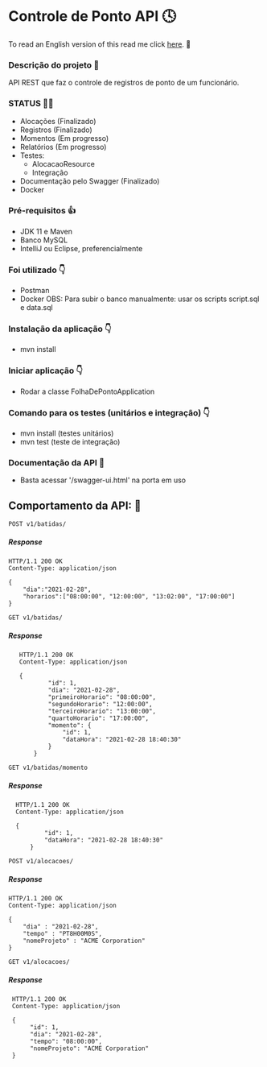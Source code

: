 # Controle de Ponto API :clock4:

To read an English version of this read me click <a href="https://github.com/leticiams/desafio-ilia/blob/master/ReadMeEnglishVersion">here</a>. :speech_balloon: 

### Descrição do projeto :seedling:

API REST que faz o controle de registros de ponto de um funcionário. 

### STATUS :technologist:

- Alocações (Finalizado)
- Registros (Finalizado)
- Momentos (Em progresso)
- Relatórios (Em progresso)
- Testes:
   - AlocacaoResource
   - Integração
- Documentação pelo Swagger (Finalizado)
- Docker 

### Pré-requisitos :thumbsup:

- JDK 11 e Maven
- Banco MySQL
- IntelliJ ou Eclipse, preferencialmente

### Foi utilizado :point_down:

- Postman
- Docker
OBS: Para subir o banco manualmente: usar os scripts script.sql e data.sql

### Instalação da aplicação :point_down:

- mvn install

### Iniciar aplicação :point_down:

- Rodar a classe FolhaDePontoApplication

### Comando para os testes (unitários e integração) :point_down:

- mvn install (testes unitários)
- mvn test (teste de integração)

### Documentação da API :speech_balloon:

- Basta acessar '/swagger-ui.html' na porta em uso


## Comportamento da API: :anger:

`POST v1/batidas/`

##### Response

    HTTP/1.1 200 OK
    Content-Type: application/json

    {
        "dia":"2021-02-28",
        "horarios":["08:00:00", "12:00:00", "13:02:00", "17:00:00"]
    }
    
    
  `GET v1/batidas/` 
     
   ##### Response
     
       HTTP/1.1 200 OK
       Content-Type: application/json
         
       {
               "id": 1,
               "dia": "2021-02-28",
               "primeiroHorario": "08:00:00",
               "segundoHorario": "12:00:00",
               "terceiroHorario": "13:00:00",
               "quartoHorario": "17:00:00",
               "momento": {
                   "id": 1,
                   "dataHora": "2021-02-28 18:40:30"
               }
           }
           
           
           
  `GET v1/batidas/momento` 
  
  ##### Response
  
      HTTP/1.1 200 OK
      Content-Type: application/json
      
      {
              "id": 1,
              "dataHora": "2021-02-28 18:40:30"
          }
     
    
    
`POST v1/alocacoes/`

##### Response

    HTTP/1.1 200 OK
    Content-Type: application/json

    {
        "dia" : "2021-02-28", 
        "tempo" : "PT8H00M0S", 
        "nomeProjeto" : "ACME Corporation"
    }
  
  
  
 `GET v1/alocacoes/` 
 
 ##### Response
 
     HTTP/1.1 200 OK
     Content-Type: application/json
     
     {  
          "id": 1,
          "dia": "2021-02-28",
          "tempo": "08:00:00",
          "nomeProjeto": "ACME Corporation"
     }
        